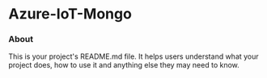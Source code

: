 Azure-IoT-Mongo
===============

### About

This is your project's README.md file. It helps users understand what your
project does, how to use it and anything else they may need to know.